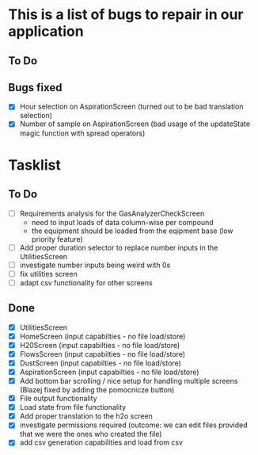 # This is a list of bugs to repair in our application

## To Do

## Bugs fixed

- [x] Hour selection on AspirationScreen (turned out to be bad translation selection)
- [x] Number of sample on AspirationScreen (bad usage of the updateState magic function with spread operators)

# Tasklist

## To Do

- [ ] Requirements analysis for the GasAnalyzerCheckScreen
  - need to input loads of data column-wise per compound
  - the equipment should be loaded from the eqipment base (low priority feature)
- [ ] Add proper duration selector to replace number inputs in the UtilitiesScreen
- [ ] investigate number inputs being weird with 0s
- [ ] fix utilities screen
- [ ] adapt csv functionality for other screens

## Done

- [x] UtilitiesScreen
- [x] HomeScreen (input capabilties - no file load/store)
- [x] H20Screen (input capabilties - no file load/store)
- [x] FlowsScreen (input capabilties - no file load/store)
- [x] DustScreen (input capabilties - no file load/store)
- [x] AspirationScreen (input capabilties - no file load/store)
- [x] Add bottom bar scrolling / nice setup for handling multiple screens (Blazej fixed by adding the pomocnicze button)
- [x] File output functionality
- [x] Load state from file functionality
- [x] Add proper translation to the h2o screen
- [x] investigate permissions required (outcome: we can edit files provided that
      we were the ones who created the file)
- [x] add csv generation capabilities and load from csv
